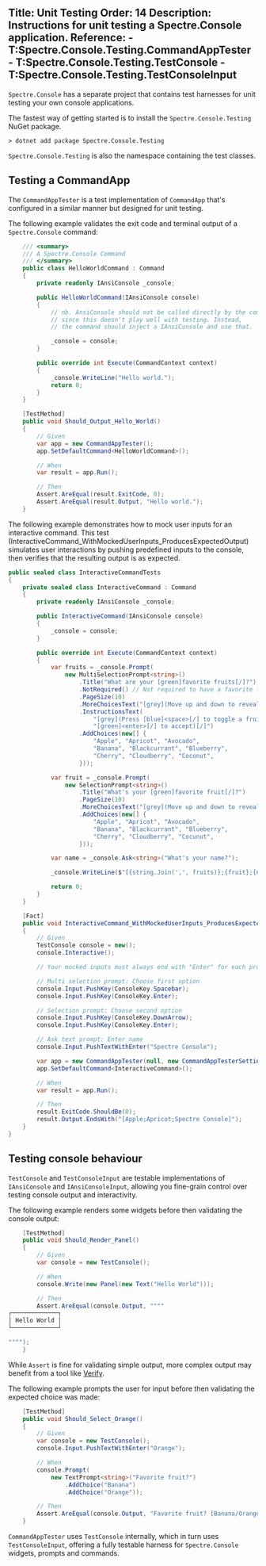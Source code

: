 Title: Unit Testing
Order: 14
Description: Instructions for unit testing a Spectre.Console application.
Reference: 
    - T:Spectre.Console.Testing.CommandAppTester
    - T:Spectre.Console.Testing.TestConsole
    - T:Spectre.Console.Testing.TestConsoleInput
---

`Spectre.Console` has a separate project that contains test harnesses for unit testing your own console applications. 

The fastest way of getting started is to install the `Spectre.Console.Testing` NuGet package.

```text
> dotnet add package Spectre.Console.Testing
```

`Spectre.Console.Testing` is also the namespace containing the test classes.

## Testing a CommandApp

The `CommandAppTester` is a test implementation of `CommandApp` that's configured in a similar manner but designed for unit testing.

The following example validates the exit code and terminal output of a `Spectre.Console` command:

```csharp
    /// <summary>
    /// A Spectre.Console Command
    /// </summary>
    public class HelloWorldCommand : Command
    {
        private readonly IAnsiConsole _console;

        public HelloWorldCommand(IAnsiConsole console)
        {
            // nb. AnsiConsole should not be called directly by the command
            // since this doesn't play well with testing. Instead,
            // the command should inject a IAnsiConsole and use that.

            _console = console;
        }

        public override int Execute(CommandContext context)
        {
            _console.WriteLine("Hello world.");
            return 0;
        }
    }

    [TestMethod]
    public void Should_Output_Hello_World()
    {
        // Given
        var app = new CommandAppTester();
        app.SetDefaultCommand<HelloWorldCommand>();

        // When
        var result = app.Run();

        // Then
        Assert.AreEqual(result.ExitCode, 0);
        Assert.AreEqual(result.Output, "Hello world.");
    }
```

The following example demonstrates how to mock user inputs for an interactive command.
This test (InteractiveCommand_WithMockedUserInputs_ProducesExpectedOutput) simulates user interactions by pushing predefined inputs to the console, then verifies that the resulting output is as expected.

```csharp
public sealed class InteractiveCommandTests
{
    private sealed class InteractiveCommand : Command
    {
        private readonly IAnsiConsole _console;

        public InteractiveCommand(IAnsiConsole console)
        {
            _console = console;
        }

        public override int Execute(CommandContext context)
        {
            var fruits = _console.Prompt(
                new MultiSelectionPrompt<string>()
                    .Title("What are your [green]favorite fruits[/]?")
                    .NotRequired() // Not required to have a favorite fruit
                    .PageSize(10)
                    .MoreChoicesText("[grey](Move up and down to reveal more fruits)[/]")
                    .InstructionsText(
                        "[grey](Press [blue]<space>[/] to toggle a fruit, " +
                        "[green]<enter>[/] to accept)[/]")
                    .AddChoices(new[] {
                        "Apple", "Apricot", "Avocado",
                        "Banana", "Blackcurrant", "Blueberry",
                        "Cherry", "Cloudberry", "Coconut",
                    }));

            var fruit = _console.Prompt(
                new SelectionPrompt<string>()
                    .Title("What's your [green]favorite fruit[/]?")
                    .PageSize(10)
                    .MoreChoicesText("[grey](Move up and down to reveal more fruits)[/]")
                    .AddChoices(new[] {
                        "Apple", "Apricot", "Avocado",
                        "Banana", "Blackcurrant", "Blueberry",
                        "Cherry", "Cloudberry", "Cocunut",
                    }));

            var name = _console.Ask<string>("What's your name?");

            _console.WriteLine($"[{string.Join(',', fruits)};{fruit};{name}]");

            return 0;
        }
    }

    [Fact]
    public void InteractiveCommand_WithMockedUserInputs_ProducesExpectedOutput()
    {
        // Given
        TestConsole console = new();
        console.Interactive();

        // Your mocked inputs must always end with "Enter" for each prompt!

        // Multi selection prompt: Choose first option
        console.Input.PushKey(ConsoleKey.Spacebar);
        console.Input.PushKey(ConsoleKey.Enter);

        // Selection prompt: Choose second option
        console.Input.PushKey(ConsoleKey.DownArrow);
        console.Input.PushKey(ConsoleKey.Enter);

        // Ask text prompt: Enter name
        console.Input.PushTextWithEnter("Spectre Console");

        var app = new CommandAppTester(null, new CommandAppTesterSettings(), console);
        app.SetDefaultCommand<InteractiveCommand>();

        // When
        var result = app.Run();

        // Then
        result.ExitCode.ShouldBe(0);
        result.Output.EndsWith("[Apple;Apricot;Spectre Console]");
    }
}
```

## Testing console behaviour

 `TestConsole` and `TestConsoleInput` are testable implementations of `IAnsiConsole` and `IAnsiConsoleInput`, allowing you fine-grain control over testing console output and interactivity.

The following example renders some widgets before then validating the console output:

```csharp
    [TestMethod]
    public void Should_Render_Panel()
    {
        // Given
        var console = new TestConsole();

        // When
        console.Write(new Panel(new Text("Hello World")));

        // Then
        Assert.AreEqual(console.Output, """"
┌─────────────┐
│ Hello World │
└─────────────┘

"""");
    }
```

While `Assert` is fine for validating simple output, more complex output may benefit from a tool like [Verify](https://github.com/VerifyTests/Verify).

The following example prompts the user for input before then validating the expected choice was made:

```csharp
    [TestMethod]
    public void Should_Select_Orange()
    {
        // Given
        var console = new TestConsole();
        console.Input.PushTextWithEnter("Orange");

        // When
        console.Prompt(
            new TextPrompt<string>("Favorite fruit?")
                .AddChoice("Banana")
                .AddChoice("Orange"));

        // Then
        Assert.AreEqual(console.Output, "Favorite fruit? [Banana/Orange]: Orange\n");
    }
```

`CommandAppTester` uses `TestConsole` internally, which in turn uses `TestConsoleInput`, offering a fully testable harness for `Spectre.Console` widgets, prompts and commands.